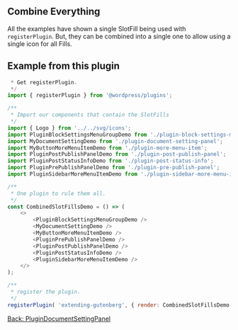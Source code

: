 ## Combine Everything ##

All the examples have shown a single SlotFill being used with `registerPlugin`. But, they can be combined into a single one to allow using a single icon for all Fills. 

## Example from this plugin ##
```js
 * Get registerPlugin.
 */
import { registerPlugin } from '@wordpress/plugins';

/**
 * Import our components that contain the SlotFills
 */
import { Logo } from '../../svg/icons';
import PluginBlockSettingsMenuGroupDemo from './plugin-block-settings-menu-item';
import MyDocumentSettingDemo from './plugin-document-setting-panel';
import MyButtonMoreMenuItemDemo from './plugin-more-menu-item';
import PluginPostPublishPanelDemo from './plugin-post-publish-panel';
import PluginPostStatusInfoDemo from './plugin-post-status-info';
import PluginPrePublishPanelDemo from './plugin-pre-publish-panel';
import PluginSidebarMoreMenuItemDemo from './plugin-sidebar-more-menu-item';

/**
 * One plugin to rule them all.
 */
const CombinedSlotFillsDemo = () => (
	<>
		<PluginBlockSettingsMenuGroupDemo />
		<MyDocumentSettingDemo />
		<MyButtonMoreMenuItemDemo />
		<PluginPrePublishPanelDemo />
		<PluginPostPublishPanelDemo />
		<PluginPostStatusInfoDemo />
		<PluginSidebarMoreMenuItemDemo />
	</>
);

/**
 * register the plugin.
 */
registerPlugin( 'extending-gutenberg', { render: CombinedSlotFillsDemo, icon: Logo } );
```
[Back: PluginDocumentSettingPanel ](./plugin-document-setting-panel.md)